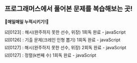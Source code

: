 ## 프로그래머스에서 풀어본 문제를 복습해보는 곳!
**🌟매일매일 누적시키기!🌟**
<br> 

☑️[0123] : 해시(완주하지 못한 선수, 위장) 1회독 완료 - javaScript <br>
☑️[0126] : 기출 문제(크레인 인형 뽑기) 1회독 완료 - javaScript <br>
☑️[0127] : 해시(완주하지 못한 선수, 위장) 2회독 완료 - javaScript <br>
☑️[0127] : 정렬(k번째 수) 1회독 완료 - javaScript <br>
